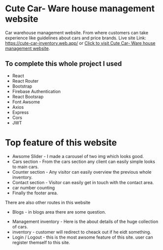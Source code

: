 # Cute Car- Ware house management website

Car warehouse management website. From where customers can take experience like guidelines about cars and price brands.
Live site Link: https://cute-car-inventory.web.app/
or [Click to visit Cute Car- Ware house management website](https://cute-car-inventory.web.app/).

## To complete this whole project I used

- React
- React Router
- Bootstrap
- Firebase Authentication
- React Bootsrap
- Font Awsome
- Axios
- Express
- Cors
- JWT

# Top feature of this website

- Awsome Slider - I made a carousel of two img which looks good.
- Cars section - From the cars section any client can easily simple looks to main cars.
- Counter section - Any visitor can easily overview the previous whole inventory.
- Contact section - Visitor can easily get in touch with the contact area.
- car number counting
- Finally the footer area.

There are also other routes in this website

- Blogs - in blogs area there are some question.

* Management inventory - Here is the about details of the huge collection of cars.
* inventory - customer will redirect to cheack out if he eidt something.
* Login / Logout - this is the most awsome feature of this site. user can register themself to this site.
